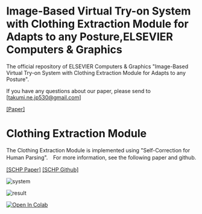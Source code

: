 # Image-Based Virtual Try-on System with Clothing Extraction Module for Adapts to any Posture,ELSEVIER Computers & Graphics
The official repository of ELSEVIER Computers & Graphics "Image-Based Virtual Try-on System with Clothing Extraction Module for Adapts to any Posture".

If you have any questions about our paper, please send to [takumi.ne.jp530@gmail.com]

[[Paper]](https://www.sciencedirect.com/science/article/abs/pii/S0097849322001091)

# Clothing Extraction Module
The Clothing Extraction Module is implemented using "Self-Correction for Human Parsing".　For more information, see the following paper and github.

[[SCHP Paper]](https://arxiv.org/abs/1910.09777)
[[SCHP Github]](https://github.com/GoGoDuck912/Self-Correction-Human-Parsing)

![system](https://github.com/ikenaga530/Image-based-virtual-try-on-system-with-clothing-extraction-module-that-adapts-to-any-posture/blob/main/images/system.png)

![result](https://github.com/ikenaga530/Image-based-virtual-try-on-system-with-clothing-extraction-module-that-adapts-to-any-posture/blob/main/images/result.png)

[![Open In Colab](https://colab.research.google.com/assets/colab-badge.svg)](https://colab.research.google.com/github/ikenaga530/Image-based-virtual-try-on-system-with-clothing-extraction-module-that-adapts-to-any-posture/blob/master/Clothing_Extraction_Module.ipynb)
